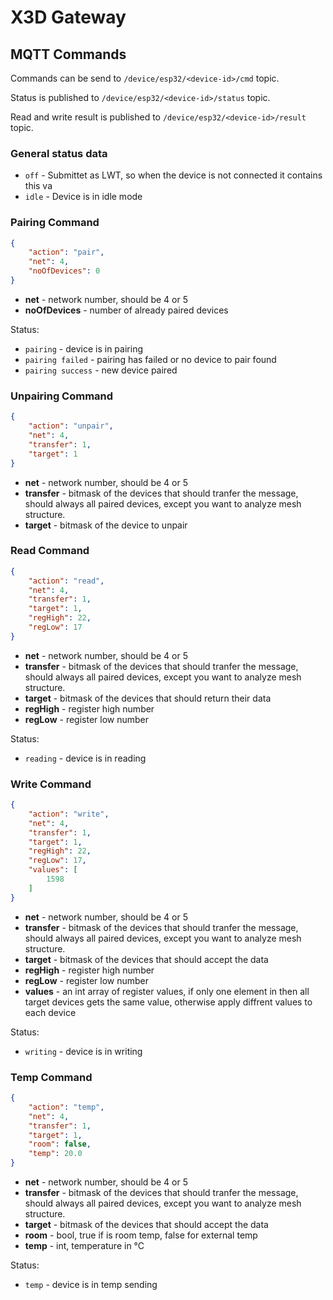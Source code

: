 # X3D Gateway

## MQTT Commands

Commands can be send to `/device/esp32/<device-id>/cmd` topic.

Status is published to `/device/esp32/<device-id>/status` topic.

Read and write result is published to `/device/esp32/<device-id>/result` topic.

### General status data

* `off` - Submittet as LWT, so when the device is not connected it contains this va
* `idle` - Device is in idle mode

### Pairing Command

```json
{
    "action": "pair",
    "net": 4,
    "noOfDevices": 0
}
```

* **net** - network number, should be 4 or 5
* **noOfDevices** - number of already paired devices

Status:
* `pairing` - device is in pairing
* `pairing failed` - pairing has failed or no device to pair found
* `pairing success` - new device paired

### Unpairing Command

```json
{
    "action": "unpair",
    "net": 4,
    "transfer": 1,
    "target": 1
}
```

* **net** - network number, should be 4 or 5
* **transfer** - bitmask of the devices that should tranfer the message, should always all paired devices, except you want to analyze mesh structure.
* **target** - bitmask of the device to unpair

### Read Command

```json
{
    "action": "read",
    "net": 4,
    "transfer": 1,
    "target": 1,
    "regHigh": 22,
    "regLow": 17
}
```

* **net** - network number, should be 4 or 5
* **transfer** - bitmask of the devices that should tranfer the message, should always all paired devices, except you want to analyze mesh structure.
* **target** - bitmask of the devices that should return their data
* **regHigh** - register high number
* **regLow** - register low number

Status:
* `reading` - device is in reading

### Write Command

```json
{
    "action": "write",
    "net": 4,
    "transfer": 1,
    "target": 1,
    "regHigh": 22,
    "regLow": 17,
    "values": [
        1598
    ]
}
```

* **net** - network number, should be 4 or 5
* **transfer** - bitmask of the devices that should tranfer the message, should always all paired devices, except you want to analyze mesh structure.
* **target** - bitmask of the devices that should accept the data
* **regHigh** - register high number
* **regLow** - register low number
* **values** - an int array of register values, if only one element in then all target devices gets the same value, otherwise apply diffrent values to each device

Status:
* `writing` - device is in writing

### Temp Command

```json
{
    "action": "temp",
    "net": 4,
    "transfer": 1,
    "target": 1,
    "room": false,
    "temp": 20.0
}
```

* **net** - network number, should be 4 or 5
* **transfer** - bitmask of the devices that should tranfer the message, should always all paired devices, except you want to analyze mesh structure.
* **target** - bitmask of the devices that should accept the data
* **room** - bool, true if is room temp, false for external temp
* **temp** - int, temperature in °C

Status:
* `temp` - device is in temp sending